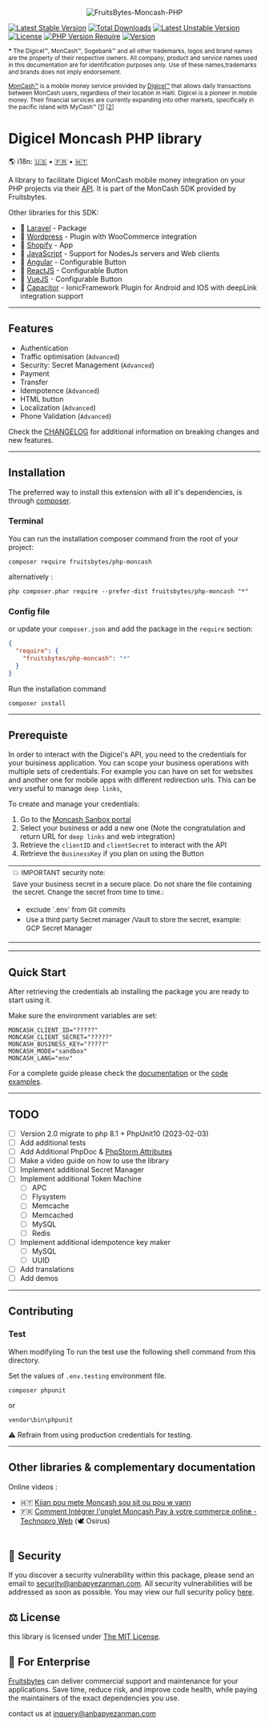 <p align="center">

<img  src="./FruitsBytes-moncash-php.png?v=2" alt="FruitsBytes-Moncash-PHP">

[![Latest Stable Version](http://poser.pugx.org/fruitsbytes/php-moncash/v?style=for-the-badge)](https://packagist.org/packages/fruitsbytes/php-moncash) 
[![Total Downloads](http://poser.pugx.org/fruitsbytes/php-moncash/downloads?style=for-the-badge)](https://packagist.org/packages/fruitsbytes/php-moncash) 
[![Latest Unstable Version](http://poser.pugx.org/fruitsbytes/php-moncash/v/unstable?style=for-the-badge)](https://packagist.org/packages/fruitsbytes/php-moncash) 
[![License](http://poser.pugx.org/fruitsbytes/php-moncash/license?style=for-the-badge)](https://packagist.org/packages/fruitsbytes/php-moncash) 
[![PHP Version Require](http://poser.pugx.org/fruitsbytes/php-moncash/require/php?style=for-the-badge)](https://packagist.org/packages/fruitsbytes/php-moncash)
[![Version](http://poser.pugx.org/fruitsbytes/php-moncash/version?style=for-the-badge)](https://packagist.org/packages/fruitsbytes/php-moncash)

<p>
<small> <b>*</b> The Digicel&trade;, MonCash&trade;, Sogebank&trade; and all other trademarks, logos and brand names are the property
of their respective owners. All company, product and service names used in this documentation are for identification purposes
only. Use of these names,trademarks and brands does not imply endorsement. </small>
</p>

<p>
<small>
<a href="https://www.digicelgroup.com/ht/en/moncash/business.html" target="_blank">MonCash&trade;</a>
 is a mobile money service provided by 
<a href="https://www.digicelgroup.com/" target="_blank">Digicel&trade;</a> 
that allows daily transactions between MonCash users, regardless of their location in Haiti. 
Digicel is a pioneer in mobile money. Their financial services  are currently expanding into other markets, specifically in the pacific island with MyCash&trade;
[<a target="_blank" href="https://mycash.com.fj/" >1</a>] [<a target="_blank" href="https://mycash.ws/" >2</a>] 
</small>
</p>

Digicel Moncash PHP library
=============

[en]: ./README.md "English translation"

[fr]: ./README.fr.md "Traduction française"

[ht]: ./README.ht.md "TRadiksyon kreyòl"


🌎 i18n:  [🇺🇸][en] • [🇫🇷][fr] • [🇭🇹][ht]

A library to facilitate Digicel MonCash mobile money integration on your PHP projects via
their [API](https://sandbox.moncashbutton.digicelgroup.com/Moncash-business/resources/doc/RestAPI_MonCash_doc.pdf). It
is part of the MonCash SDK provided by Fruitsbytes.

Other libraries for this SDK:

+ 🚧  [Laravel]() - Package
+ 🚧  [Wordpress]() - Plugin with WooCommerce integration
+ 🚧  [Shopify]() - App
+ 🚧  [JavaScript]() - Support for NodesJs servers and Web clients
+ 🚧  [Angular]() - Configurable Button
+ 🚧  [ReactJS]() - Configurable Button
+ 🚧  [VueJS]() - Configurable Button
+ 🚧  [Capacitor]() - IonicFramework Plugin for Android and IOS with deepLink integration support

<div id="features"></div> 

------------

## Features

- Authentication
- Traffic optimisation (`Advanced`)
- Security: Secret Management (`Advanced`)
- Payment
- Transfer
- Idempotence (`Advanced`)
- HTML button
- Localization (`Advanced`)
- Phone Validation (`Advanced`)

<p>Check the  <a href="/CHANGELOG.md">CHANGELOG</a> for additional information on breaking changes and new features.</p>


<div id="installation"></div> 

------------

## Installation

The preferred way to install this extension with all it's dependencies, is
through [composer](http://getcomposer.org/download/).

### Terminal

You can run the installation composer command from the root of your project:

```shell
composer require fruitsbytes/php-moncash
```

alternatively :

```shell
php composer.phar require --prefer-dist fruitsbytes/php-moncash "*"
```

### Config file

or update your `composer.json` and add the package in the `require` section:

```json
{
  "require": {
    "fruitsbytes/php-moncash": "*"
  }
}

```

Run the installation command

```shell
composer install
```

------------

## Prerequiste

In order to interact with the Digicel's API, you need to the credentials for your buisiness application. You can scope
your business operations with multiple sets of credentials. For example you can have on set for websites and another one
for mobile apps with different redirection urls. This can be very useful to manage `deep links`,

To create and manage your credentials:

1) Go to the [Moncash Sanbox portal](https://sandbox.moncashbutton.digicelgroup.com/Moncash-business/New)
2) Select your business or add a new one (Note the congratulation and return URL for `deep links` and web integration)
3) Retrieve the `clientID` and `clientSecret` to interact with the API
4) Retrieve the `BusinessKey` if you plan on using the Button

<table>
<tr><td>
💥 <small>IMPORTANT security note:</small>
</td>
</tr>
<tr><td>
 <small>Save your business secret in a secure place. Do not share the file containing the secret. Change the secret from time to time.:  </small>

<ul>
<li><small>exclude `.env` from Git commits  </small></li>
<li><small>Use a third party Secret manager /Vault to store the secret, example: GCP Secret Manager</small></li>
</ul>


</td></tr>
</table>

---

## Quick Start

After retrieving the credentials ab installing the package you are ready to start using it.

Make sure the environment variables are set:

```shell
MONCASH_CLIENT_ID="?????"
MONCASH_CLIENT_SECRET="?????"
MONCASH_BUSINESS_KEY="?????"
MONCASH_MODE="sandbox"
MONCASH_LANG="env"
```

For a complete guide please check the [documentation](./docs/en/0_ABOUT.md) or the [code examples](./demo).



-----------

## TODO

- [ ] Version 2.0 migrate to php 8.1 + PhpUnit10 (2023-02-03)
- [ ] Add additional tests
- [ ] Add Additional PhpDoc & [PhpStorm Attributes](https://github.com/JetBrains/phpstorm-attributes)
- [ ] Make a video guide on how to use the library
- [ ] Implement additional Secret Manager
- [ ] Implement additional Token Machine
  - [ ] APC
  - [ ] Flysystem
  - [ ] Memcache
  - [ ] Memcached
  - [ ] MySQL
  - [ ] Redis
- [ ] Implement additional idempotence key maker
  - [ ] MySQL
  - [ ] UUID
- [ ] Add translations
- [ ] Add demos

---

## Contributing

### Test

When modifyiing
To run the test use the following shell command from this directory.

Set the values of `.env.testing` environment file. 

```shell
composer phpunit
```

or

```shell
vendor\bin\phpunit
```

⚠ Refrain from using production credentials for testing.

---

## Other libraries & complementary documentation

Online videos :

- 🇭🇹 [Kijan pou mete Moncash sou sit ou pou w vann](https://youtu.be/lE3ejFT11_w)
- 🇫🇷 [Comment Intégrer l'onglet Moncash Pay à votre commerce online - Technopro Web](https://youtu.be/NiWYrO_E5ik)  (🕊
  Osirus)

<p align="center">
<a href="https://www.digicelgroup.com/ht/en/moncash/business.html" target="_blank">
<img alt="" src="./demo_1.png"></a>
</p>

## 🔐 Security

If you discover a security vulnerability within this package, please send an email to [security@anbapyezanman.com](mailto:security@anbapyezanman.com). All security vulnerabilities will be addressed as soon as possible. You may view our full security policy [here](./SECURITY.md).


## ⚖ License

this library is licensed under [The MIT License](LICENSE).


## 🏢 For Enterprise

[Fruitsbytes](fruitsbytes.com) can deliver commercial support and maintenance for your applications. Save time, reduce risk, and improve code health, while paying the maintainers of the exact dependencies you use.

contact us at [inquery@anbapyezanman.com](mailto:inquery@anbapyezanman.com)
